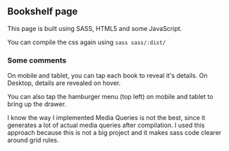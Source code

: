 ## Bookshelf page

This page is built using SASS, HTML5 and some JavaScript.

You can compile the css again using `sass sass/:dist/`

### Some comments

On mobile and tablet, you can tap each book to reveal it's details. On Desktop, details are revealed on hover.

You can also tap the hamburger menu (top left) on mobile and tablet to bring up the drawer.

I know the way I implemented Media Queries is not the best, since it generates a lot of actual media queries after compilation. I used this approach because this is not a big project and it makes sass code clearer around grid rules.
